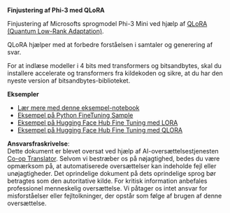 <!--
CO_OP_TRANSLATOR_METADATA:
{
  "original_hash": "54b6b824568d4decb574b9e117c4f5f7",
  "translation_date": "2025-07-17T08:19:16+00:00",
  "source_file": "md/03.FineTuning/FineTuning_Qlora.md",
  "language_code": "da"
}
-->
**Finjustering af Phi-3 med QLoRA**

Finjustering af Microsofts sprogmodel Phi-3 Mini ved hjælp af [QLoRA (Quantum Low-Rank Adaptation)](https://github.com/artidoro/qlora).

QLoRA hjælper med at forbedre forståelsen i samtaler og generering af svar.

For at indlæse modeller i 4 bits med transformers og bitsandbytes, skal du installere accelerate og transformers fra kildekoden og sikre, at du har den nyeste version af bitsandbytes-biblioteket.

**Eksempler**
- [Lær mere med denne eksempel-notebook](../../../../code/03.Finetuning/Phi_3_Inference_Finetuning.ipynb)
- [Eksempel på Python FineTuning Sample](../../../../code/03.Finetuning/FineTrainingScript.py)
- [Eksempel på Hugging Face Hub Fine Tuning med LORA](../../../../code/03.Finetuning/Phi-3-finetune-lora-python.ipynb)
- [Eksempel på Hugging Face Hub Fine Tuning med QLORA](../../../../code/03.Finetuning/Phi-3-finetune-qlora-python.ipynb)

**Ansvarsfraskrivelse**:  
Dette dokument er blevet oversat ved hjælp af AI-oversættelsestjenesten [Co-op Translator](https://github.com/Azure/co-op-translator). Selvom vi bestræber os på nøjagtighed, bedes du være opmærksom på, at automatiserede oversættelser kan indeholde fejl eller unøjagtigheder. Det oprindelige dokument på dets oprindelige sprog bør betragtes som den autoritative kilde. For kritisk information anbefales professionel menneskelig oversættelse. Vi påtager os intet ansvar for misforståelser eller fejltolkninger, der opstår som følge af brugen af denne oversættelse.
